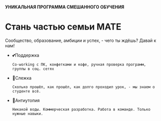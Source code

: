 #### УНИКАЛЬНАЯ ПРОГРАММА СМЕШАННОГО ОБУЧЕНИЯ 
##
# Стань частью семьи MATE
Сообщество, образование, амбиции и успех, - чего ты ждёшь? Давай к нам!
    

- 💕Поддержка 

      Co-working с ПК, конфетками и кофе, ручная проверка программ, группы в соц. сетях

- 👀Слежка

      Сколько прошёл, как прошёл, как долго проходил урок, - мы знаем о студенте всё. 
    
- 🌹Антиутопия

      Никакой воды. Коммерческая разработка. Работа в команде. Только нужные навыки.


     

